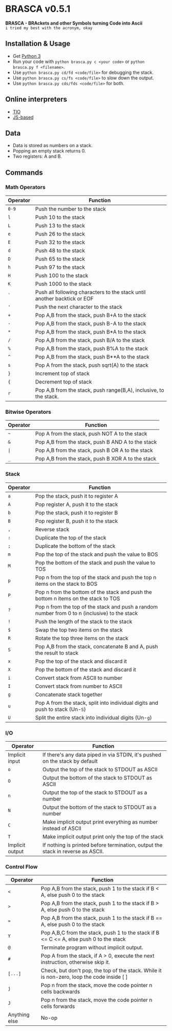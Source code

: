 # BRASCA v0.5.1

**BRASCA - BRAckets and other Symbols turning Code into Ascii**  
`i tried my best with the acronym, okay`

## Installation & Usage

* Get [Python 3](http://www.python.org)
* Run your code with `python brasca.py c <your code>` or `python brasca.py f <filename>`.
* Use `python brasca.py cd/fd <code/file>` for debugging the stack.
* Use `python brasca.py cs/fs <code/file>` to slow down the output.
* Use `python brasca.py cds/fds <code/file>` for both.

## Online interpreters
* [TIO](https://tio.run/##zVt7c9s2Ev9fnwK1r5VUS7acR5P4LLd2kl7d1nHGdud643FZSIQkpiTBkKBlTx9fPbcLPkSQkAjGT8@0sUlg97dPLIBlcC1m3H/6Mgg/OV7AQ0Gi66hHPCpmrUnIPSIcj5HslctYkDwOqW/DP@kL/Av@m7JW@kCEdMxGdPxHqzV2aRSRg5BGY/oaf99pEfhZW1s7FTCgR0I2dSLBwogAFXJJQ4eOXBbBADnQZhNiWY7vCMvqRMyddHda8gX@rEsacmJOJn@JgzcjOWBIzi/U5xSeDdRHI@XRgsd@yMicAQNqO/6UsEsWgtbwVxqR8YyCrMj32zLjEIZYHrcZ0P2euhEr4H7vBMzuOz6xqaD5Y2dCfC5NANOB2aYTUSGuO92dfEiBPgywcDqQX8xAlJ3u@c5Of/tCmTThIbF6xCLAlPmxx0IqWKdEqsRIwwztFcWuQKbqm3Nk2as8LeNQLbNJg4D5doeHdich3O3mwxnorE5y8JKFVn@g6ESpcUaM@SQAIwhmk2smSvahLqrq2spGVG10NnMiMndcl0SCgw9Q@E3MGBmBwf9gggQ8coTD/ZLHzWeOyyyX8yACon/@rVBkZIwOgQ6LpAKOzEOVAI6w0jdVLx0nDlWUWz6HyHOdMUQJ2DYXRj9C8EAVd/19HM0ITBwBR8ElNGmePAIDGGAlA6TP9HB0wVuqFsX3ReqX1I0Z4ZNFxCAnDRd8n/LAX1cyQbeRg7rLBRlxISBVAeeVYlnJuDrpHD9ioegMkiH1AhohwBkq/@WSLwBUhQe7yuxcYsGDLHGWE01OVg2zkIk49AueV43EdEgBGLJJYreEplYFPCgKfw8wB5nGTiGMEVC2eOSYIias7GFqkuxPFV/2lAwhJumaJl3RLFUuFJRgLc8e6WaPqrMLPlfE3o5SF9QGMCa725JICcFExq5e7kFTcaukR129UgapCU9wPY6YVmT5puxUBT7ZiG5OS3oLknKZPxUzvcMm78p0U1eDl50Fi0Joxi4suJKaXCEIrhDEBX2QTnnd6OasRrHj2snDMj/BvEAtbPCJBXWHUnOoL2FhdNnHmAumWAeLg2w5g@TDPQ9XqGqlgItPqUYAs1ZI75FBtZCojOoPybYySvpIFedwObWSrGVgmSDobudryaqrzEsn6slnbpgpplsFW2Rw0YgBeEeIRZRkpGaGZdXEuZxzAZMyRPVTspE4S05fLUN7rVbTZ2HM6m07JE9Wc/q9sTmKwyogTOnjxHryqTe1cA9yeg0ZyyM0nEIk@AK2L4HcM2EZCFuazeCaTMjuBFTuU4/tVd@OyS6GzV6rdcYhnnBzA6E9iqc9EkPemthbYww14EJtzDeTrfEmDo1cPic2n/uExyKIRTo82hpHEpiD@yLkaVlSYsvyKNTFVmrCBAAYorD1Sp0sxZZXkmufPqVbsiRZkQPMOkkaxCTl0aA4r5iTsvxGjoC3HC3/TjJcgU9ez@7KBFl4U8xo4bVqm9ygRVLnGrIX5chPxyibsKXeVXmwTuTqugvJb0@tUlckmIEmdgpaK1bQg2qwVxx425zctgG5J@bknhiQe2pO7qkBuWfm5J4ZkHtuTu65AblvzMl9Y0DuhTm5FwbkXpqTe2lA7pU5uVcG5NwGbmwSFj83oGfieaxBXJgY922DwDAJNLtBZJiY900DXzaJjVkDdzHx5h@a@IuJw/zUiKAJxT/Xdsj6GzYOGRYEpsSzR1jq9U0y9t/I5tC/AZsNEzYhspHL3Yk8wdXxoYsVWF@qSjAmg3Cj4eDGQh4Xd0Y9QgGl3kJLJHS6reqCLQVIVnsokGY0rBW8/Xt7pWOo57faqteofC5LIY@3asqZje2L7ipCSkW1gduoqkaOKG5fA9y88cKh@FLsG@gH@7Z9xw6gc9kNauCnfcR3Go/wakE8AMi@CcivEeRR7AoncK8fAOTXJiC3ksQi2BS8x3YunUi3lbx7sFtbJmi/lCrlduzyB8D4pQnE3xDi26uA@8sS9R1b3cjskQygj@FNEFaZ403h5gQ2fumvETDo0G5Xl6QPHDF3YA/bICv9g6DfHZ/dKuZ/TNT1lcyH7948gD2/MsH3F@I7PnkAeH@ZwLMQ3q8Pgu83wKfxvlPtJr4CnCLwQB6u88WB9f7KUqF4WQAEDNQz0nI5MOcyMuGyL7lk9zBmwqgXBWbSHOj5HDTgYyRPD/mkh/ZLDmUUDtnpfi3hHSRsx3g/Kg/pQRQ@WcHhczMPvcnICup/q6gXd2ymwLNrN1NU2Xh6CxMq0ngojccvVfVjfCREtCyTG6/PMkaGTZIwwHeU4yspWl64pQef9fia6twYX1CjP@LLZp5I7xcej31huoPzFzu4QS@ZumIPZ2yj27HT@xo7PSI9rPaFG/rDtzJZJn1aaUfEoL/95IWp3@VNXR3YZ5bPFboGAL7I17jFZWpt0tacZaTXrSYs/4UsozkNpKHFnBNHMC8i3L9xMr/zjD8ykO9E2pSLbJESs5Cx@5VxfOeKGN9EZdr7nIoeT1GPY@7juunnygR3SQhH9@8nGGORQJE28B9qFGHTshjLHSDtFkA27fbmB@74kp3fXSSy/OAL@xaWJ70xpjlIJoXUV7jSS2fXn@g1UQ6CN1CHk6oDyj5BgIjjYMpPc1@nrzsfV4TqpSla6XtQ5FouFkBJJu8NybOXaSsr/r07JM9fLJ@nnDgCi3OJBK/r5XQAXS/3YVHuRfNbooHOxr3JPVDFfvXZUgPkVr3YV7L8dYBIaNeX7Cv9rkL71yJtk8LaZFGvcImRyy9@/1RL0jctQ2SnThLNzU7SIRnYJnnmlxTndCnOYk65SnLKVSWntOrcQG1num0xNWcCh1vHBo7G5VGLbMLAlu/909eHh2lrY53XLVoRKv3GS9sRSqJUG5W1lxH4I4d0xjP1Gqjbg7C2h@22gaWPl4pqEgQPL20efE2E9lWh0wz6eA1cNG4DMd8tF/OxGldj2IXAmnh@zX0Rcpd87/J5vUJ2USE/syiCOpre9Q0Iqm@XNkpc23pKzETVTduN9lAX/wHzyL71@1HH3uNVx1Be6XyMwa3vQRHD4aPVRPt/bdDEARNzxvzHsLVEfWF1Ocb/PV4H@g4d6IyFnoMbs9btJEX8zItdOcKktlxHAJAPbdn/S13yIfaCmsQutY56HdTqo9qCUIvoAyL6EVBgNTeHwjpq0uOg9s/Uc/sx54bfITZj11fZbRiwO0d2/8W2177sma02W1fVndS8X2DRu3KDpeyU@tsXNRZaJlUuVLFBvLaZVivtRUlaWJLvSta9OxXVxJNer@7qKX14Z9YpdGZIM/lUT9JsqTuX5MMUKUUQMnkgE@XfqOJ3kGk7VLVNXt8bre@MXz/Db1ocAaXhhMxnzIctPgfGoYwq4YBNge0Edu92TX90s34r9duVHM0xspY9BPJc2REt82ReacJKwZU6FdaP5BVK9qVm@QtNoxTIrsYsEOQndj3ikHiw1yYM40CUPniqZvN04lv5D6RtNGRJnPVT7rHkC9c58wWZh9yf9vAkmM/BOAQ4cRVuUkqvvT05OT7ZIbrppbvXZEL@DfcmpGuPCgvAlQ/hCyIk3wEcpo6bfrPQarpxWIxVQgB8TLPDWHnPe4OjSjpcWYVoMGLo6zFWN6u0bs@2hLg@QBe0aZWsllyqzyq5FWI3Frle3OaiLhUTfz79Hw)
* [JS-based](https://sjoerdpennings.github.io/brasca-online/)

## Data

* Data is stored as numbers on a stack.
* Popping an empty stack returns 0.
* Two registers: A and B.

## Commands

### Math Operators

|Operator|Function|
|-------|-------|
|`0-9`|Push the number to the stack|
|`l`|Push 10 to the stack|
|`L`|Push 13 to the stack|
|`e`|Push 26 to the stack|
|`E`|Push 32 to the stack|
|`d`|Push 48 to the stack|
|`D`|Push 65 to the stack|
|`h`|Push 97 to the stack|
|`H`|Push 100 to the stack|
|`K`|Push 1000 to the stack|
|`` ` ``|Push all following characters to the stack until another backtick or EOF|
|`'`|Push the next character to the stack|
|`+`|Pop A,B from the stack, push B+A to the stack|
|`-`|Pop A,B from the stack, push B-A to the stack|
|`*`|Pop A,B from the stack, push B\*A to the stack|
|`/`|Pop A,B from the stack, push B\/A to the stack|
|`%`|Pop A,B from the stack, push B%A to the stack|
|`^`|Pop A,B from the stack, push B\*\*A to the stack|
|`s`|Pop A from the stack, push sqrt(A) to the stack|
|`}`|Increment top of stack|
|`{`|Decrement top of stack|
|`r`|Pop A,B from the stack, push range(B,A), inclusive, to the stack.|

### Bitwise Operators

|Operator|Function|
|-------|-------|
|`~`|Pop A from the stack, push NOT A to the stack|
|`&`|Pop A,B from the stack, push B AND A to the stack|
|`\|`|Pop A,B from the stack, push B OR A to the stack|
|`_`|Pop A,B from the stack, push B XOR A to the stack|

### Stack

|Operator|Function|
|-------|-------|
|`a`|Pop the stack, push it to register A|
|`A`|Pop register A, push it to the stack|
|`b`|Pop the stack, push it to register B|
|`B`|Pop register B, push it to the stack|
|`,`|Reverse stack|
|`:`|Duplicate the top of the stack|
|`;`|Duplicate the bottom of the stack|
|`m`|Pop the top of the stack and push the value to BOS|
|`M`|Pop the bottom of the stack and push the value to TOS|
|`p`|Pop n from the top of the stack and push the top n items on the stack to BOS|
|`P`|Pop n from the bottom of the stack and push the bottom n items on the stack to TOS|
|`?`|Pop n from the top of the stack and push a random number from 0 to n (inclusive) to the stack|
|`!`|Push the length of the stack to the stack|
|`$`|Swap the top two items on the stack|
|`R`|Rotate the top three items on the stack|
|`S`|Pop A,B from the stack, concatenate B and A, push the result to stack|
|`x`|Pop the top of the stack and discard it|
|`X`|Pop the bottom of the stack and discard it|
|`i`|Convert stack from ASCII to number|
|`I`|Convert stack from number to ASCII|
|`g`|Concatenate stack together|
|`u`|Pop A from the stack, split into individual digits and push to stack (Un-`S`)|
|`U`|Split the entire stack into individual digits (Un-`g`)|

### I/O

|Operator|Function|
|-------|-------|
|Implicit input|If there's any data piped in via STDIN, it's pushed on the stack by default|
|`o`|Output the top of the stack to STDOUT as ASCII|
|`O`|Output the bottom of the stack to STDOUT as ASCII|
|`n`|Output the top of the stack to STDOUT as a number|
|`N`|Output the bottom of the stack to STDOUT as a number|
|`C`|Make implicit output print everything as number instead of ASCII|
|`T`|Make implicit output print only the top of the stack|
|Implicit output|If nothing is printed before termination, output the stack in reverse as ASCII.|

### Control Flow

|Operator|Function|
|-------|-------|
|`<`|Pop A,B from the stack, push 1 to the stack if B < A, else push 0 to the stack|
|`>`|Pop A,B from the stack, push 1 to the stack if B > A, else push 0 to the stack|
|`=`|Pop A,B from the stack, push 1 to the stack if B == A, else push 0 to the stack|
|`Y`|Pop A,B,C from the stack, push 1 to the stack if B <= C <= A, else push 0 to the stack|
|`@`|Terminate program without implicit output.|
|`#`|Pop A from the stack, if A > 0, execute the next instruction, otherwise skip it.|
|`[...]`    |Check, but don't pop, the top of the stack. While it is non-zero, loop the code inside \[ \]|
|`j`|Pop n from the stack, move the code pointer n cells backwards|
|`J`|Pop n from the stack, move the code pointer n cells forwards|
|Anything else|No-op|
